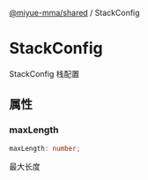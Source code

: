 [@miyue-mma/shared](../index.md) / StackConfig

# StackConfig

StackConfig
栈配置

## 属性

### maxLength

```ts
maxLength: number;
```

最大长度
